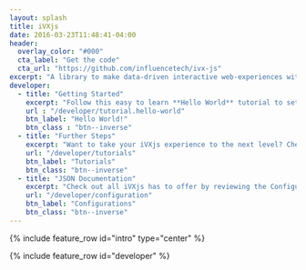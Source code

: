 ```yaml
---
layout: splash
title: iVXjs
date: 2016-03-23T11:48:41-04:00
header:
  overlay_color: "#000"  
  cta_label: "Get the code"
  cta_url: "https://github.com/influencetech/ivx-js"
excerpt: "A library to make data-driven interactive web-experiences with support for video, sound, data collection, decision-trees and animations."
developer:
  - title: "Getting Started"
    excerpt: "Follow this easy to learn **Hello World** tutorial to setup and create your first iVXjs Experience"
    url : "/developer/tutorial.hello-world"
    btn_label: "Hello World!"
    btn_class : "btn--inverse"
  - title: "Further Steps"
    excerpt: "Want to take your iVXjs experience to the next level? Check out some of the tutorials to help you use inline iPhone video, templates and more!"
    url: "/developer/tutorials"
    btn_label: "Tutorials"
    btn_class: "btn--inverse"
  - title: "JSON Documentation"
    excerpt: "Check out all iVXjs has to offer by reviewing the Configuration settings for the JSON with sample data to plug in to your experience"
    url: "/developer/configuration"
    btn_label: "Configurations"
    btn_class: "btn--inverse"
---
```



{% include feature_row id="intro" type="center" %}

{% include feature_row id="developer" %}

